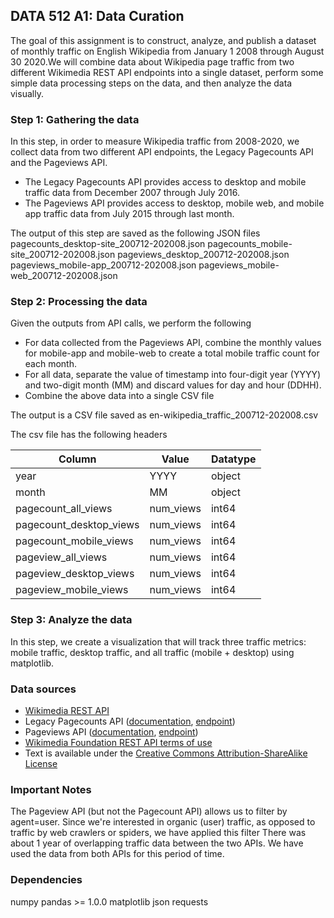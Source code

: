 
## DATA 512 A1: Data Curation

The goal of this assignment is to construct, analyze, and publish a dataset of monthly traffic on English Wikipedia from January 1 2008 through August 30 2020.We will combine data about Wikipedia page traffic from two different Wikimedia REST API endpoints into a single dataset, perform some simple data processing steps on the data, and then analyze the data visually.


### Step 1: Gathering the data

In this step, in order to measure Wikipedia traffic from 2008-2020, we collect data from two different API endpoints, the Legacy Pagecounts API and the Pageviews API.

* The Legacy Pagecounts API provides access to desktop and mobile traffic data from December 2007 through July 2016.
* The Pageviews API provides access to desktop, mobile web, and mobile app traffic data from July 2015 through last month.

The output of this step are saved as the following JSON files
pagecounts_desktop-site_200712-202008.json
pagecounts_mobile-site_200712-202008.json
pageviews_desktop_200712-202008.json
pageviews_mobile-app_200712-202008.json
pageviews_mobile-web_200712-202008.json


### Step 2: Processing the data

Given the outputs from API calls, we perform the following
* For data collected from the Pageviews API, combine the monthly values for mobile-app and mobile-web to create a total mobile traffic count for each month.
* For all data, separate the value of timestamp into four-digit year (YYYY) and two-digit month (MM) and discard values for day and hour (DDHH).
* Combine the above data into a single CSV file

The output is a CSV file saved as en-wikipedia_traffic_200712-202008.csv

The csv file has the following headers
 
| Column                  | Value     | Datatype |
|-------------------------|-----------|----------|
| year                    | YYYY      | object   |
| month                   | MM        | object   |
| pagecount_all_views     | num_views | int64    |
| pagecount_desktop_views | num_views | int64    |
| pagecount_mobile_views  | num_views | int64    |
| pageview_all_views      | num_views | int64    |
| pageview_desktop_views  | num_views | int64    |
| pageview_mobile_views   | num_views | int64    |

### Step 3: Analyze the data

In this step, we create a visualization that will track three traffic metrics: mobile traffic, desktop traffic, and all traffic (mobile + desktop) using matplotlib.


### Data sources

* [Wikimedia REST API](https://www.mediawiki.org/wiki/Wikimedia_REST_API)
* Legacy Pagecounts API
([documentation](https://wikitech.wikimedia.org/wiki/Analytics/AQS/Legacy_Pagecounts), [endpoint](https://wikimedia.org/api/rest_v1/#/Pagecounts_data_(legacy)/get_metrics_legacy_pagecounts_aggregate_project_access_site_granularity_start_end))
* Pageviews API
([documentation](https://wikitech.wikimedia.org/wiki/Analytics/AQS/Pageviews), [endpoint](https://wikimedia.org/api/rest_v1/#/Pageviews_data/get_metrics_pageviews_aggregate_project_access_agent_granularity_start_end))
* [Wikimedia Foundation REST API terms of use](https://www.mediawiki.org/wiki/Wikimedia_REST_API#Terms_and_conditions)
* Text is available under the [Creative Commons Attribution-ShareAlike License](https://creativecommons.org/licenses/by-sa/3.0/)


### Important Notes
The Pageview API (but not the Pagecount API) allows us to filter by agent=user. Since we're interested in organic (user) traffic, as opposed to traffic by web crawlers or spiders, we have applied this filter
There was about 1 year of overlapping traffic data between the two APIs. We have used the data from both APIs for this period of time.


### Dependencies

numpy
pandas >= 1.0.0
matplotlib
json
requests



